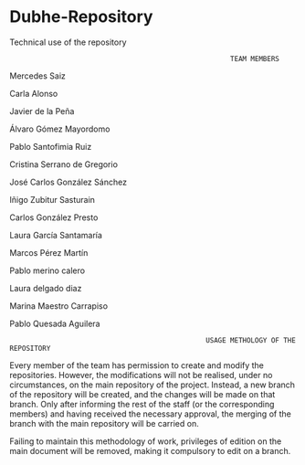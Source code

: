 # Dubhe-Repository
Technical use of the repository



                                                          TEAM MEMBERS


Mercedes Saiz

Carla Alonso

Javier de la Peña

Álvaro Gómez Mayordomo

Pablo Santofimia Ruiz

Cristina Serrano de Gregorio

José Carlos González Sánchez

Iñigo Zubitur Sasturain

Carlos González Presto

Laura García Santamaría

Marcos Pérez Martín

Pablo merino calero

Laura delgado diaz

Marina Maestro Carrapiso

Pablo Quesada Aguilera




                                                    USAGE METHOLOGY OF THE REPOSITORY


Every member of the team has permission to create and modify the repositories. However, the modifications will not be realised, under no circumstances, on the main repository of the project. Instead, a new branch of the repository will be created, and the changes will be made on that branch. Only after informing the rest of the staff (or the corresponding members) and having received the necessary approval, the merging of the branch with the main repository will be carried on.

Failing to maintain this methodology of work, privileges of edition on the main document will be removed, making it compulsory to edit on a branch.
